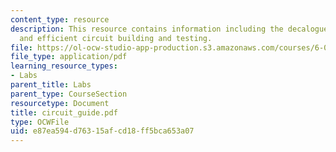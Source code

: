 ```yaml
---
content_type: resource
description: This resource contains information including the decalogue for effective
  and efficient circuit building and testing.
file: https://ol-ocw-studio-app-production.s3.amazonaws.com/courses/6-071j-introduction-to-electronics-signals-and-measurement-spring-2006/e87ea594d76315afcd18ff5bca653a07_circuit_guide.pdf
file_type: application/pdf
learning_resource_types:
- Labs
parent_title: Labs
parent_type: CourseSection
resourcetype: Document
title: circuit_guide.pdf
type: OCWFile
uid: e87ea594-d763-15af-cd18-ff5bca653a07
---
```

